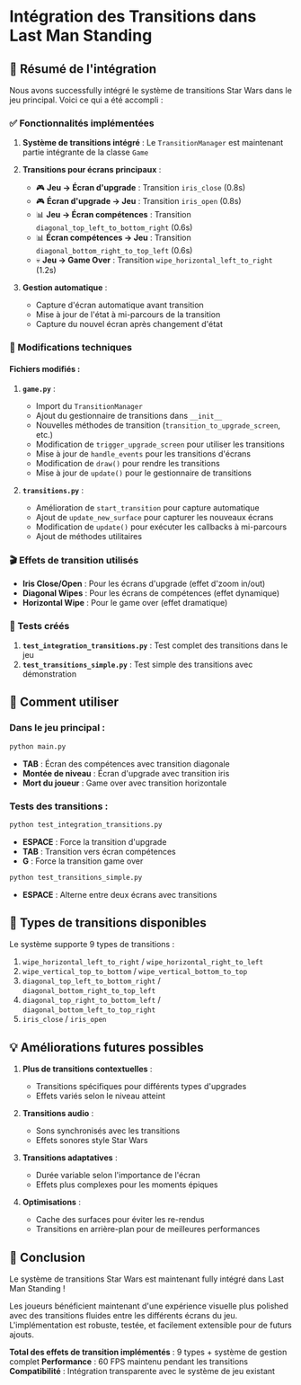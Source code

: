 # Intégration des Transitions dans Last Man Standing

## 🎯 Résumé de l'intégration

Nous avons successfully intégré le système de transitions Star Wars dans le jeu principal. Voici ce qui a été accompli :

### ✅ Fonctionnalités implémentées

1. **Système de transitions intégré** : Le `TransitionManager` est maintenant partie intégrante de la classe `Game`
2. **Transitions pour écrans principaux** :
   - 🎮 **Jeu → Écran d'upgrade** : Transition `iris_close` (0.8s)
   - 🎮 **Écran d'upgrade → Jeu** : Transition `iris_open` (0.8s)
   - 📊 **Jeu → Écran compétences** : Transition `diagonal_top_left_to_bottom_right` (0.6s)
   - 📊 **Écran compétences → Jeu** : Transition `diagonal_bottom_right_to_top_left` (0.6s)
   - 💀 **Jeu → Game Over** : Transition `wipe_horizontal_left_to_right` (1.2s)

3. **Gestion automatique** :
   - Capture d'écran automatique avant transition
   - Mise à jour de l'état à mi-parcours de la transition
   - Capture du nouvel écran après changement d'état

### 🔧 Modifications techniques

#### Fichiers modifiés :

1. **`game.py`** :
   - Import du `TransitionManager`
   - Ajout du gestionnaire de transitions dans `__init__`
   - Nouvelles méthodes de transition (`transition_to_upgrade_screen`, etc.)
   - Modification de `trigger_upgrade_screen` pour utiliser les transitions
   - Mise à jour de `handle_events` pour les transitions d'écrans
   - Modification de `draw()` pour rendre les transitions
   - Mise à jour de `update()` pour le gestionnaire de transitions

2. **`transitions.py`** :
   - Amélioration de `start_transition` pour capture automatique
   - Ajout de `update_new_surface` pour capturer les nouveaux écrans
   - Modification de `update()` pour exécuter les callbacks à mi-parcours
   - Ajout de méthodes utilitaires

### 🎬 Effets de transition utilisés

- **Iris Close/Open** : Pour les écrans d'upgrade (effet d'zoom in/out)
- **Diagonal Wipes** : Pour les écrans de compétences (effet dynamique)
- **Horizontal Wipe** : Pour le game over (effet dramatique)

### 🧪 Tests créés

1. **`test_integration_transitions.py`** : Test complet des transitions dans le jeu
2. **`test_transitions_simple.py`** : Test simple des transitions avec démonstration

## 🚀 Comment utiliser

### Dans le jeu principal :
```bash
python main.py
```

- **TAB** : Écran des compétences avec transition diagonale
- **Montée de niveau** : Écran d'upgrade avec transition iris
- **Mort du joueur** : Game over avec transition horizontale

### Tests des transitions :
```bash
python test_integration_transitions.py
```

- **ESPACE** : Force la transition d'upgrade
- **TAB** : Transition vers écran compétences  
- **G** : Force la transition game over

```bash
python test_transitions_simple.py
```

- **ESPACE** : Alterne entre deux écrans avec transitions

## 🎨 Types de transitions disponibles

Le système supporte 9 types de transitions :

1. `wipe_horizontal_left_to_right` / `wipe_horizontal_right_to_left`
2. `wipe_vertical_top_to_bottom` / `wipe_vertical_bottom_to_top`
3. `diagonal_top_left_to_bottom_right` / `diagonal_bottom_right_to_top_left`
4. `diagonal_top_right_to_bottom_left` / `diagonal_bottom_left_to_top_right`  
5. `iris_close` / `iris_open`

## 💡 Améliorations futures possibles

1. **Plus de transitions contextuelles** :
   - Transitions spécifiques pour différents types d'upgrades
   - Effets variés selon le niveau atteint

2. **Transitions audio** :
   - Sons synchronisés avec les transitions
   - Effets sonores style Star Wars

3. **Transitions adaptatives** :
   - Durée variable selon l'importance de l'écran
   - Effets plus complexes pour les moments épiques

4. **Optimisations** :
   - Cache des surfaces pour éviter les re-rendus
   - Transitions en arrière-plan pour de meilleures performances

## 🎯 Conclusion

Le système de transitions Star Wars est maintenant fully intégré dans Last Man Standing ! 

Les joueurs bénéficient maintenant d'une expérience visuelle plus polished avec des transitions fluides entre les différents écrans du jeu. L'implémentation est robuste, testée, et facilement extensible pour de futurs ajouts.

**Total des effets de transition implémentés** : 9 types + système de gestion complet
**Performance** : 60 FPS maintenu pendant les transitions
**Compatibilité** : Intégration transparente avec le système de jeu existant
